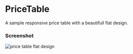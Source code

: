 # PriceTable
A sample responsive price table with a beautifull flat design.

### Screenshot

![price table flat design](https://cloud.githubusercontent.com/assets/24621701/23332489/c1ee6df6-fb7a-11e6-814b-2ac7fb4ac4a2.jpg)
